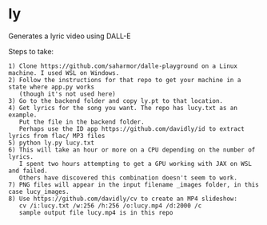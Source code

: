 # ly
Generates a lyric video using DALL-E

Steps to take:

    1) Clone https://github.com/saharmor/dalle-playground on a Linux machine. I used WSL on Windows.
    2) Follow the instructions for that repo to get your machine in a state where app.py works
       (though it's not used here)
    3) Go to the backend folder and copy ly.pt to that location.
    4) Get lyrics for the song you want. The repo has lucy.txt as an example. 
       Put the file in the backend folder.
       Perhaps use the ID app https://github.com/davidly/id to extract lyrics from flac/ MP3 files
    5) python ly.py lucy.txt
    6) This will take an hour or more on a CPU depending on the number of lyrics. 
       I spent two hours attempting to get a GPU working with JAX on WSL and failed. 
       Others have discovered this combination doesn't seem to work.
    7) PNG files will appear in the input filename _images folder, in this case lucy_images.
    8) Use https://github.com/davidly/cv to create an MP4 slideshow: 
       cv /i:lucy.txt /w:256 /h:256 /o:lucy.mp4 /d:2000 /c
       sample output file lucy.mp4 is in this repo
    
     
